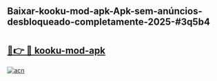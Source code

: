 ## Baixar-kooku-mod-apk-Apk-sem-anúncios-desbloqueado-completamente-2025-#3q5b4

# <h2><a href="https://ainizakaria.my?title=kooku-mod-apk&ref=22M">🔗👉 🔴 kooku-mod-apk</a></h2>

[![acn](https://github.com/user-attachments/assets/0f9c940e-d8b0-45ae-aac7-cd30a18b3e1c)](https://ainizakaria.my?title=kooku-mod-apk&ref=22M)

